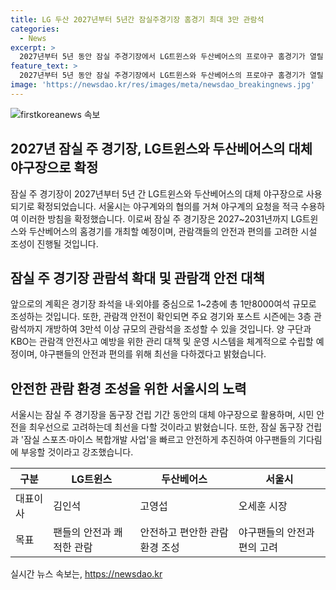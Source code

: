 ```yaml
---
title: LG 두산 2027년부터 5년간 잠실주경기장 홈경기 최대 3만 관람석
categories:
  - News
excerpt: >
  2027년부터 5년 동안 잠실 주경기장에서 LG트윈스와 두산베어스의 프로야구 홈경기가 열릴 예정이다. 서울시는 야구계의 요청을 수용하고 1만8000여석 규모의 관람석을 조성할 계획이며, 안전사고 예방을 위한 대책도 마련 중이다. 잠실 돔구장 건립이 임시 대체 야구장으로 사용될 예정이지만 시민의 안전과 편의를 최우선으로 고려될 것이라는 서울시장의 발언도 이어졌다. 잠실 돔구장 건립 역시 신속하고 안전하게 추진될 예정이다.
feature_text: >
  2027년부터 5년 동안 잠실 주경기장에서 LG트윈스와 두산베어스의 프로야구 홈경기가 열릴 예정이다. 서울시는 야구계의 요청을 수용하고 1만8000여석 규모의 관람석을 조성할 계획이며, 안전사고 예방을 위한 대책도 마련 중이다. 잠실 돔구장 건립이 임시 대체 야구장으로 사용될 예정이지만 시민의 안전과 편의를 최우선으로 고려될 것이라는 서울시장의 발언도 이어졌다. 잠실 돔구장 건립 역시 신속하고 안전하게 추진될 예정이다.
image: 'https://newsdao.kr/res/images/meta/newsdao_breakingnews.jpg'
---
```


<p><img src="https://newsdao.kr/res/images/meta/newsdao_breakingnews.jpg" alt="firstkoreanews 속보" /></p>

<h2 data-ke-size="size26">2027년 잠실 주 경기장, LG트윈스와 두산베어스의 대체 야구장으로 확정</h2>

<p>잠실 주 경기장이 2027년부터 5년 간 LG트윈스와 두산베어스의 대체 야구장으로 사용되기로 확정되었습니다. 서울시는 야구계와의 협의를 거쳐 야구계의 요청을 적극 수용하여 이러한 방침을 확정했습니다. 이로써 잠실 주 경기장은 2027~2031년까지 LG트윈스와 두산베어스의 홈경기를 개최할 예정이며, 관람객들의 안전과 편의를 고려한 시설 조성이 진행될 것입니다.</p>

<p data-ke-size="size16"></p>

<h2 data-ke-size="size26">잠실 주 경기장 관람석 확대 및 관람객 안전 대책</h2>

<p>앞으로의 계획은 경기장 좌석을 내·외야를 중심으로 1~2층에 총 1만8000여석 규모로 조성하는 것입니다. 또한, 관람객 안전이 확인되면 주요 경기와 포스트 시즌에는 3층 관람석까지 개방하여 3만석 이상 규모의 관람석을 조성할 수 있을 것입니다. 양 구단과 KBO는 관람객 안전사고 예방을 위한 관리 대책 및 운영 시스템을 체계적으로 수립할 예정이며, 야구팬들의 안전과 편의를 위해 최선을 다하겠다고 밝혔습니다.</p>

<p data-ke-size="size16"></p>

<h2 data-ke-size="size26">안전한 관람 환경 조성을 위한 서울시의 노력</h2>

<p>서울시는 잠실 주 경기장을 돔구장 건립 기간 동안의 대체 야구장으로 활용하며, 시민 안전을 최우선으로 고려하는데 최선을 다할 것이라고 밝혔습니다. 또한, 잠실 돔구장 건립과 '잠실 스포츠·마이스 복합개발 사업'을 빠르고 안전하게 추진하여 야구팬들의 기다림에 부응할 것이라고 강조했습니다.</p>

<p data-ke-size="size16"></p>

<table>
    <thead>
        <tr>
            <th>구분</th>
            <th>LG트윈스</th>
            <th>두산베어스</th>
            <th>서울시</th>
        </tr>
    </thead>
    <tbody>
        <tr>
            <td>대표이사</td>
            <td>김인석</td>
            <td>고영섭</td>
            <td>오세훈 시장</td>
        </tr>
        <tr>
            <td>목표</td>
            <td>팬들의 안전과 쾌적한 관람</td>
            <td>안전하고 편안한 관람환경 조성</td>
            <td>야구팬들의 안전과 편의 고려</td>
        </tr>
    </tbody>
</table>
실시간 뉴스 속보는, <a href="https://newsdao.kr" rel="dofollow">https://newsdao.kr</a>


